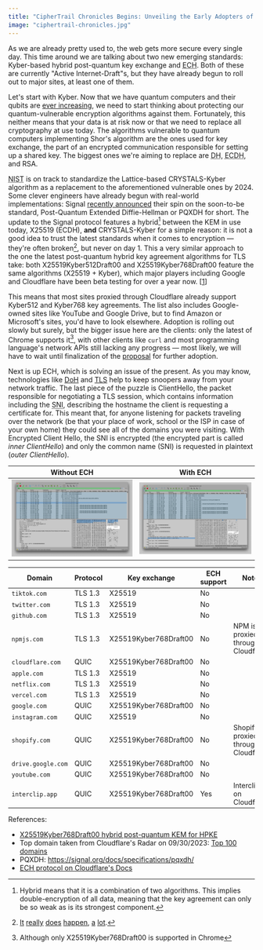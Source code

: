 ```yaml
---
title: "CipherTrail Chronicles Begins: Unveiling the Early Adopters of ECH and Kyber"
image: "ciphertrail-chronicles.jpg"
---
```


As we are already pretty used to, the web gets more secure every single day. This time around we are talking about two new emerging standards: Kyber-based hybrid post-quantum key exchange and <abbr title="Encrypted Client Hello">ECH</abbr>. Both of these are currently "Active Internet-Draft"s, but they have already begun to roll out to major sites, at least one of them.

Let's start with Kyber. Now that we have quantum computers and their qubits are [ever increasing](https://www.ibm.com/quantum/roadmap), we need to start thinking about protecting our quantum-vulnerable encryption algorithms against them. Fortunately, this neither means that your data is at risk now or that we need to replace all cryptography at use today. The algorithms vulnerable to quantum computers implementing Shor's algorithm are the ones used for key exchange, the part of an encrypted communication responsible for setting up a shared key. The biggest ones we're aiming to replace are <abbr title="Diffie-Hellman">DH</abbr>, <abbr title="Elliptic Curve Diffie-Hellman">ECDH</abbr>, and RSA. 

<abbr title="The National Institute of Standards and Technology">NIST</abbr> is on track to standardize the Lattice-based CRYSTALS-Kyber algorithm as a replacement to the aforementioned vulnerable ones by 2024. Some clever engineers have already begun with real-world implementations: Signal [recently announced](https://signal.org/blog/pqxdh/) their spin on the soon-to-be standard, Post-Quantum Extended Diffie-Hellman or PQXDH for short. The update to the Signal protocol features a hybrid[^1] between the KEM in use today, X25519 (ECDH), **and** CRYSTALS-Kyber for a simple reason: it is not a good idea to trust the latest standards when it comes to encryption — they're often broken[^2], but never on day 1. This a very similar approach to the one the latest post-quantum hybrid key agreement algorithms for TLS take: both X25519Kyber512Draft00 and X25519Kyber768Draft00 feature the same algorithms (X25519 + Kyber), which major players including Google and Cloudflare have been beta testing for over a year now. [[1](https://blog.cloudflare.com/post-quantum-for-all/)]

This means that most sites proxied through Cloudflare already support Kyber512 and Kyber768 key agreements. The list also includes Google-owned sites like YouTube and Google Drive, but to find Amazon or Microsoft's sites, you'd have to look elsewhere. Adoption is rolling out slowly but surely, but the bigger issue here are the clients: only the latest of Chrome supports it[^3], with other clients like `curl` and most programming language's network APIs still lacking any progress — most likely, we will have to wait until finalization of the [proposal](https://www.ietf.org/archive/id/draft-westerbaan-cfrg-hpke-xyber768d00-00.html) for further adoption.

Next is up ECH, which is solving an issue of the present. As you may know, technologies like [DoH](https://en.wikipedia.org/wiki/DNS_over_HTTPS) and [TLS](https://en.wikipedia.org/wiki/Transport_Layer_Security) help to keep snoopers away from your network traffic. The last piece of the puzzle is ClientHello, the packet responsible for negotiating a TLS session, which contains information including the <abbr title="Server Name Indication">SNI</abbr>, describing the hostname the client is requesting a certificate for. This meant that, for anyone listening for packets traveling over the network (be that your place of work, school or the ISP in case of your own home) they could see all of the domains you were visiting. With Encrypted Client Hello, the SNI is encrypted (the encrypted part is called _inner ClientHello_) and only the common name (SNI) is requested in plaintext (_outer ClientHello_).

| Without ECH | With ECH | 
| --- | ---| 
| ![image](/img/ciphertrail/no_ech.png) | ![image](/img/ciphertrail/with_ech.png) |

| Domain             | Protocol | Key exchange          | ECH support | Note                                  |
| ------------------ | -------- | --------------------- | ----------- | ------------------------------------- |
| `tiktok.com`       | TLS 1.3  | X25519                | No          |                                       |
| `twitter.com`      | TLS 1.3  | X25519                | No          |                                       |
| `github.com`       | TLS 1.3  | X25519                | No          |                                       |
| `npmjs.com`        | TLS 1.3  | X25519Kyber768Draft00 | No          | NPM is proxied through Cloudflare     |
| `cloudflare.com`   | QUIC     | X25519Kyber768Draft00 | No          |                                       |
| `apple.com`        | TLS 1.3  | X25519                | No          |                                       |
| `netflix.com`      | TLS 1.3  | X25519                | No          |                                       |
| `vercel.com`       | TLS 1.3  | X25519                | No          |                                       |
| `google.com`       | QUIC     | X25519Kyber768Draft00 | No          |                                       |
| `instagram.com`    | QUIC     | X25519                | No          |                                       |
| `shopify.com`      | QUIC     | X25519Kyber768Draft00 | No          | Shopify is proxied through Cloudflare |
| `drive.google.com` | QUIC     | X25519Kyber768Draft00 | No          |                                       |
| `youtube.com`      | QUIC     | X25519Kyber768Draft00 | No          |                                       |
| `interclip.app`    | QUIC     | X25519Kyber768Draft00 | Yes         | Interclip is on Cloudflare            |

References:

- [X25519Kyber768Draft00 hybrid post-quantum KEM for HPKE](https://www.ietf.org/archive/id/draft-westerbaan-cfrg-hpke-xyber768d00-00.html)
- Top domain taken from Cloudflare's Radar on 09/30/2023: [Top 100 domains](https://radar.cloudflare.com/domains/)
- PQXDH: https://signal.org/docs/specifications/pqxdh/ 
- [ECH protocol on Cloudflare's Docs](https://developers.cloudflare.com/ssl/edge-certificates/ech/)


[^1]: Hybrid means that it is a combination of two algorithms. This implies double-encryption of all data, meaning that the key agreement can only be so weak as is its strongest component. 
[^2]: [It](https://eprint.iacr.org/2022/214.pdf) [really](https://eprint.iacr.org/2022/975) [does](https://csrc.nist.gov/CSRC/media/Projects/Post-Quantum-Cryptography/documents/round-1/official-comments/guess-again-official-comment.pdf) [happen](https://arxiv.org/abs/1805.05429), [a](https://arstechnica.com/information-technology/2022/08/sike-once-a-post-quantum-encryption-contender-is-koed-in-nist-smackdown/) [lot](https://groups.google.com/a/list.nist.gov/g/pqc-forum/c/KRh8w03PW4E).
[^3]: Although only X25519Kyber768Draft00 is supported in Chrome